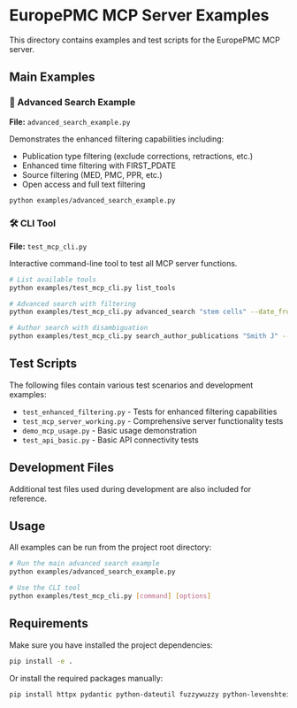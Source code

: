 # EuropePMC MCP Server Examples

This directory contains examples and test scripts for the EuropePMC MCP server.

## Main Examples

### 🚀 Advanced Search Example
**File:** `advanced_search_example.py`

Demonstrates the enhanced filtering capabilities including:
- Publication type filtering (exclude corrections, retractions, etc.)
- Enhanced time filtering with FIRST_PDATE
- Source filtering (MED, PMC, PPR, etc.)
- Open access and full text filtering

```bash
python examples/advanced_search_example.py
```

### 🛠️ CLI Tool
**File:** `test_mcp_cli.py`

Interactive command-line tool to test all MCP server functions.

```bash
# List available tools
python examples/test_mcp_cli.py list_tools

# Advanced search with filtering
python examples/test_mcp_cli.py advanced_search "stem cells" --date_from "2023-01-01" --open_access_only

# Author search with disambiguation
python examples/test_mcp_cli.py search_author_publications "Smith J" --additional_terms "cancer" --threshold 70
```

## Test Scripts

The following files contain various test scenarios and development examples:

- `test_enhanced_filtering.py` - Tests for enhanced filtering capabilities
- `test_mcp_server_working.py` - Comprehensive server functionality tests
- `demo_mcp_usage.py` - Basic usage demonstration
- `test_api_basic.py` - Basic API connectivity tests

## Development Files

Additional test files used during development are also included for reference.

## Usage

All examples can be run from the project root directory:

```bash
# Run the main advanced search example
python examples/advanced_search_example.py

# Use the CLI tool
python examples/test_mcp_cli.py [command] [options]
```

## Requirements

Make sure you have installed the project dependencies:

```bash
pip install -e .
```

Or install the required packages manually:

```bash
pip install httpx pydantic python-dateutil fuzzywuzzy python-levenshtein xmltodict asyncio-throttle
